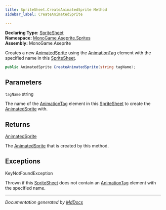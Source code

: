 ```yaml
---
title: SpriteSheet.CreateAnimatedSprite Method
sidebar_label: CreateAnimatedSprite

---
```


**Declaring Type:** [SpriteSheet](../)  
**Namespace:** [MonoGame.Aseprite.Sprites](../../)  
**Assembly:** MonoGame.Aseprite

Creates a new [AnimatedSprite](../../AnimatedSprite/) using the [AnimationTag](../../AnimationTag/) element with the specified name in this [SpriteSheet](../).

```csharp
public AnimatedSprite CreateAnimatedSprite(string tagName);
```

## Parameters

`tagName`  string

The name of the [AnimationTag](../../AnimationTag/) element in this [SpriteSheet](../) to create the [AnimatedSprite](../../AnimatedSprite/) with.

## Returns

[AnimatedSprite](../../AnimatedSprite/)

The [AnimatedSprite](../../AnimatedSprite/) that is created by this method.

## Exceptions

KeyNotFoundException

Thrown if this [SpriteSheet](../) does not contain an [AnimationTag](../../AnimationTag/) element with the  specified name.

___

*Documentation generated by [MdDocs](https://github.com/ap0llo/mddocs)*
